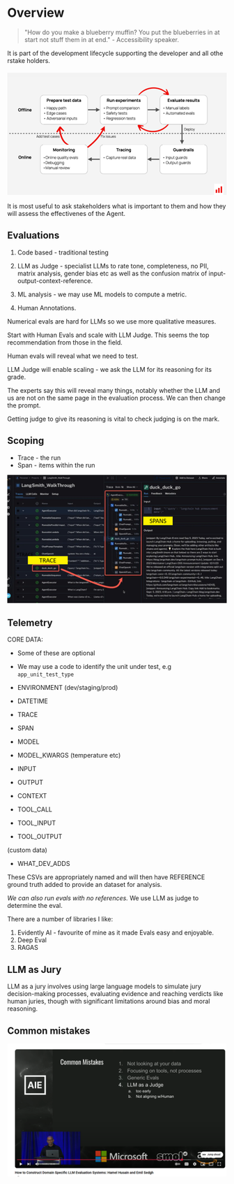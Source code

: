 # Overview

> "How do you make a blueberry muffin? You put the blueberries in at start not stuff them in at end." - Accessibility speaker.

It is part of the development lifecycle supporting the developer and all othe rstake holders.

![eval-cycle](../images/eval-cycle.png)

It is most useful to ask stakeholders what is important to them and how they will assess the effectivenes of the Agent.


## Evaluations

1. Code based - traditional testing

2. LLM as Judge - specialist LLMs to rate tone, completeness, no PII, matrix analysis, gender bias etc as well as the confusion matrix of input-output-context-reference.

3. ML analysis - we may use ML models to compute a metric.

4. Human Annotations.

Numerical evals are hard for LLMs so we use more qualitative measures.

Start with Human Evals and scale with LLM Judge. This seems the top recommendation from those in the field.

Human evals will reveal what we need to test.

LLM Judge will enable scaling - we ask the LLM for its reasoning for its grade. 

The experts say this will reveal many things, notably whether the LLM and us are not on the same page in the evaluation process. We can then change the prompt.

Getting judge to give its reasoning is vital to check judging is on the mark.


## Scoping

- Trace - the run
- Span - items within the run

![trace-span](../images/trace-span.png)

<!-- <img src="../images/trace-span.png" width="600px"> -->

## Telemetry


CORE DATA:

- Some of these are optional
- We may use a code to identify the unit under test, e.g `app_unit_test_type`

- ENVIRONMENT (dev/staging/prod)
- DATETIME
- TRACE
- SPAN
- MODEL
- MODEL_KWARGS (temperature etc)
- INPUT
- OUTPUT
- CONTEXT
- TOOL_CALL
- TOOL_INPUT
- TOOL_OUTPUT

(custom data)
- WHAT_DEV_ADDS

These CSVs are appropriately named and will then have REFERENCE ground truth added to provide an dataset for analysis.

*We can also run evals with no references.* We use LLM as judge to determine the eval.

There are a number of libraries I like:

1. Evidently AI - favourite of mine as it made Evals easy and enjoyable.
2. Deep Eval
3. RAGAS

## LLM as Jury

LLM as a jury involves using large language models to simulate jury decision-making processes, evaluating evidence and reaching verdicts like human juries, though with significant limitations around bias and moral reasoning.

## Common mistakes

![common-mistakes](../images/common-mistakes.png)